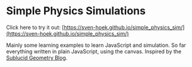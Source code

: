 # Simple Physics Simulations

Click here to try it out: [https://sven-hoek.github.io/simple_physics_sim/](https://sven-hoek.github.io/simple_physics_sim/)

Mainly some learning examples to learn JavaScript and simulation. So far everything written in plain JavaScript, using the canvas. Inspired by the [Sublucid Geometry Blog](https://zalo.github.io/blog/constraints/).
